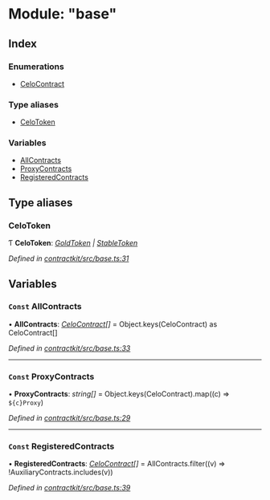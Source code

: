 # Module: "base"

## Index

### Enumerations

* [CeloContract](../enums/_base_.celocontract.md)

### Type aliases

* [CeloToken](_base_.md#celotoken)

### Variables

* [AllContracts](_base_.md#const-allcontracts)
* [ProxyContracts](_base_.md#const-proxycontracts)
* [RegisteredContracts](_base_.md#const-registeredcontracts)

## Type aliases

###  CeloToken

Ƭ **CeloToken**: *[GoldToken](../enums/_base_.celocontract.md#goldtoken) | [StableToken](../enums/_base_.celocontract.md#stabletoken)*

*Defined in [contractkit/src/base.ts:31](https://github.com/medhak1/celo-monorepo/blob/master/packages/sdk/contractkit/src/base.ts#L31)*

## Variables

### `Const` AllContracts

• **AllContracts**: *[CeloContract](../enums/_base_.celocontract.md)[]* = Object.keys(CeloContract) as CeloContract[]

*Defined in [contractkit/src/base.ts:33](https://github.com/medhak1/celo-monorepo/blob/master/packages/sdk/contractkit/src/base.ts#L33)*

___

### `Const` ProxyContracts

• **ProxyContracts**: *string[]* = Object.keys(CeloContract).map((c) => `${c}Proxy`)

*Defined in [contractkit/src/base.ts:29](https://github.com/medhak1/celo-monorepo/blob/master/packages/sdk/contractkit/src/base.ts#L29)*

___

### `Const` RegisteredContracts

• **RegisteredContracts**: *[CeloContract](../enums/_base_.celocontract.md)[]* = AllContracts.filter((v) => !AuxiliaryContracts.includes(v))

*Defined in [contractkit/src/base.ts:39](https://github.com/medhak1/celo-monorepo/blob/master/packages/sdk/contractkit/src/base.ts#L39)*
